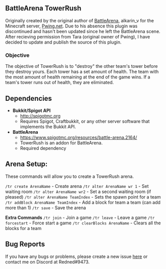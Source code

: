 BattleArena TowerRush
---
Originally created by the original author of [BattleArena](https://github.com/BattlePlugins/BattleArena), alkarin_v for the Minecraft server, [Pwing.net](mc.pwing.net). Due to his absence this plugin was discontinued and hasn't been updated since he left the BattleArena scene. After recieving permission from Tara (original owner of Pwing), I have decided to update and publish the source of this plugin.

### Objective
The objective of TowerRush is to "destroy" the other team's tower before they destroy yours. Each tower has a set amount of health. The team with the most amount of health remaining at the end of the game wins. If a team's tower runs out of health, they are eliminated.

Dependencies
---

- **Bukkit/Spigot API**
  * http://spigotmc.org
  * Requires Spigot, Craftbukkit, or any other server software that implements the Bukkit API.
- **BattleArena**
  * https://www.spigotmc.org/resources/battle-arena.2164/
  * TowerRush is an addon for BattleArena.
  * Required dependency

Arena Setup:
---
These commands will allow you to create a TowerRush arena.

`/tr create ArenaName` - Create arena
`/tr alter ArenaName wr 1` - Set waiting room
`/tr alter ArenaName wr2` - Set a second waiting room (if pleased)
`/tr alter ArenaName TeamIndex` - Sets the spawn point for a team
`/tr addBlock ArenaName TeamIndex` - Add a block for team a team (can add more than 1)
`/tr save` - Save the arena

**Extra Commands**
`/tr join` - Join a game
`/tr leave` - Leave a game
`/tr forcestart` - Force start a game
`/tr clearBlocks ArenaName` - Clears all the blocks for a team

Bug Reports
---
If you have any bugs or problems, please create a new issue [here](https://github.com/Redned/ArenaTowerRush/issues/new) or contact me on Discord at Redned#9473.